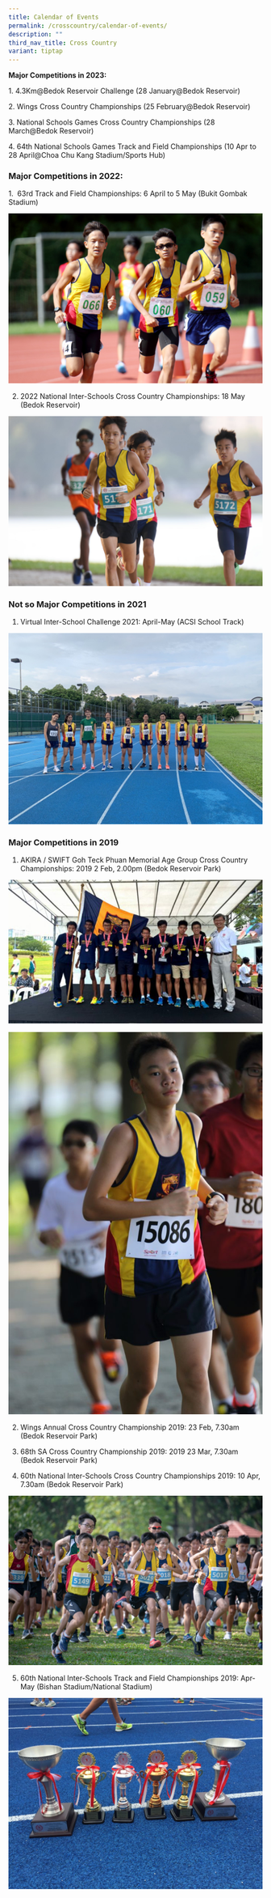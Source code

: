 ```yaml
---
title: Calendar of Events
permalink: /crosscountry/calendar-of-events/
description: ""
third_nav_title: Cross Country
variant: tiptap
---
```

**Major Competitions in 2023:**

1\. 4.3Km@Bedok Reservoir Challenge (28 January@Bedok Reservoir)

2\. Wings Cross Country Championships (25 February@Bedok Reservoir)

3\. National Schools Games Cross Country Championships (28 March@Bedok Reservoir)

4\. 64th National Schools Games Track and Field Championships (10 Apr to 28 April@Choa Chu Kang Stadium/Sports Hub)

### Major Competitions in 2022:

1.  63rd Track and Field Championships: 6 April to 5 May (Bukit Gombak Stadium)

![](/images/5L2A6848-scaled.jpg)

2. 2022 National Inter-Schools Cross Country Championships: 18 May (Bedok Reservoir)

![](/images/5L2A9918-scaled.jpg)

### Not so Major Competitions in 2021

1. Virtual Inter-School Challenge 2021: April-May (ACSI School Track)

![](/images/MicrosoftTeams-image-22-1.jpg)

### Major Competitions in 2019

1. AKIRA / SWIFT Goh Teck Phuan Memorial Age Group Cross Country Championships: 2019 2 Feb, 2.00pm (Bedok Reservoir Park)

![](/images/DPP_0486.jpg)

![](/images/5L2A7561-683x1024.jpg)

2. Wings Annual Cross Country Championship 2019: 23 Feb, 7.30am (Bedok Reservoir Park)

3. 68th SA Cross Country Championship 2019: 2019 23 Mar, 7.30am (Bedok Reservoir Park)

4. 60th National Inter-Schools Cross Country Championships 2019: 10 Apr, 7.30am (Bedok Reservoir Park)

![](/images/ACSI-CC1-5-1.jpg)

5. 60th National Inter-Schools Track and Field Championships 2019: Apr-May (Bishan Stadium/National Stadium)

![](/images/IMG_4142-1350x1013.jpg)